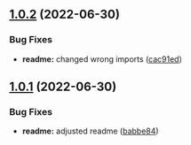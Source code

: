 ## [1.0.2](https://github.com/Se-Gl/greencss-darkmode/compare/v1.0.1...v1.0.2) (2022-06-30)


### Bug Fixes

* **readme:** changed wrong imports ([cac91ed](https://github.com/Se-Gl/greencss-darkmode/commit/cac91ede5c81100b0cbbd8678e86f988ead6fe86))

## [1.0.1](https://github.com/Se-Gl/greencss-darkmode/compare/v1.0.0...v1.0.1) (2022-06-30)


### Bug Fixes

* **readme:** adjusted readme ([babbe84](https://github.com/Se-Gl/greencss-darkmode/commit/babbe845c175735f6a81e9cf8a0d71265b3101d2))
